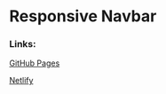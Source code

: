 # Responsive Navbar

### Links:

[GitHub Pages](https://jhn322.github.io/parallax-website/)

[Netlify](https://jhn-parallax-website.netlify.app/)
